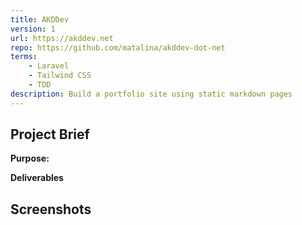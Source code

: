 ```yaml
---
title: AKDDev
version: 1
url: https://akddev.net
repo: https://github.com/matalina/akddev-dot-net
terms:
    - Laravel
    - Tailwind CSS
    - TDD
description: Build a portfolio site using static markdown pages
---
```


## Project Brief

**Purpose:** 

**Deliverables**

## Screenshots




